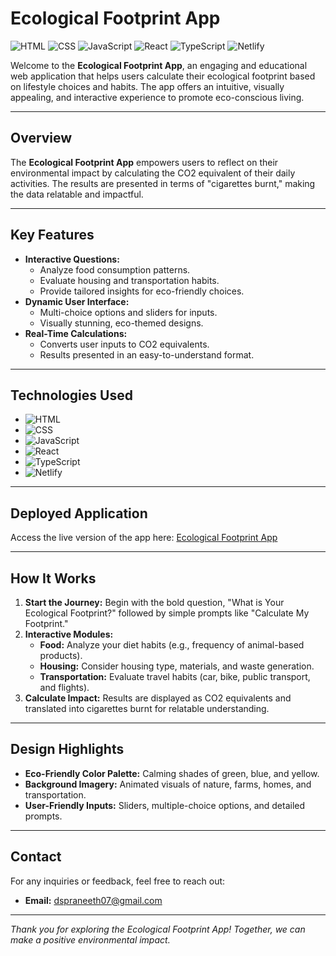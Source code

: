 # **Ecological Footprint App**

![HTML](https://img.shields.io/badge/HTML-5-orange?logo=html5&logoColor=white)
![CSS](https://img.shields.io/badge/CSS-3-blue?logo=css3&logoColor=white)
![JavaScript](https://img.shields.io/badge/JavaScript-ES6-yellow?logo=javascript&logoColor=white)
![React](https://img.shields.io/badge/React-17-blue?logo=react&logoColor=white)
![TypeScript](https://img.shields.io/badge/TypeScript-4.5-blue?logo=typescript&logoColor=white)
![Netlify](https://img.shields.io/badge/Deployed-Netlify-brightgreen?logo=netlify&logoColor=white)

Welcome to the **Ecological Footprint App**, an engaging and educational web application that helps users calculate their ecological footprint based on lifestyle choices and habits. The app offers an intuitive, visually appealing, and interactive experience to promote eco-conscious living.

---

## **Overview**

The **Ecological Footprint App** empowers users to reflect on their environmental impact by calculating the CO2 equivalent of their daily activities. The results are presented in terms of "cigarettes burnt," making the data relatable and impactful.

---

## **Key Features**
- **Interactive Questions:**
  - Analyze food consumption patterns.
  - Evaluate housing and transportation habits.
  - Provide tailored insights for eco-friendly choices.
- **Dynamic User Interface:**
  - Multi-choice options and sliders for inputs.
  - Visually stunning, eco-themed designs.
- **Real-Time Calculations:**
  - Converts user inputs to CO2 equivalents.
  - Results presented in an easy-to-understand format.

---

## **Technologies Used**

- ![HTML](https://img.shields.io/badge/HTML-orange?logo=html5&logoColor=white)
- ![CSS](https://img.shields.io/badge/CSS-blue?logo=css3&logoColor=white)
- ![JavaScript](https://img.shields.io/badge/JavaScript-yellow?logo=javascript&logoColor=white)
- ![React](https://img.shields.io/badge/React-blue?logo=react&logoColor=white)
- ![TypeScript](https://img.shields.io/badge/TypeScript-blue?logo=typescript&logoColor=white)
- ![Netlify](https://img.shields.io/badge/Deployed-Netlify-green?logo=netlify&logoColor=white)

---

## **Deployed Application**

Access the live version of the app here: [Ecological Footprint App](https://taupe-lollipop-229e37.netlify.app/)

---

## **How It Works**

1. **Start the Journey:** Begin with the bold question, "What is Your Ecological Footprint?" followed by simple prompts like "Calculate My Footprint."
2. **Interactive Modules:**
    - **Food:** Analyze your diet habits (e.g., frequency of animal-based products).
    - **Housing:** Consider housing type, materials, and waste generation.
    - **Transportation:** Evaluate travel habits (car, bike, public transport, and flights).
3. **Calculate Impact:** Results are displayed as CO2 equivalents and translated into cigarettes burnt for relatable understanding.

---

## **Design Highlights**

- **Eco-Friendly Color Palette:** Calming shades of green, blue, and yellow.
- **Background Imagery:** Animated visuals of nature, farms, homes, and transportation.
- **User-Friendly Inputs:** Sliders, multiple-choice options, and detailed prompts.

---

## Contact
For any inquiries or feedback, feel free to reach out:
- **Email:** dspraneeth07@gmail.com
---

_Thank you for exploring the Ecological Footprint App! Together, we can make a positive environmental impact._
